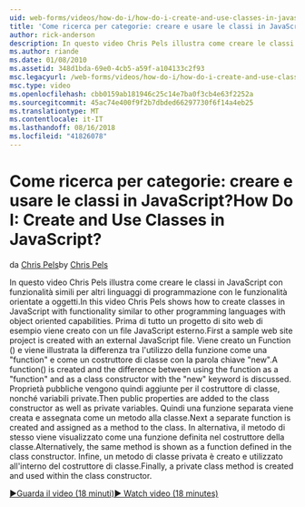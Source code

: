 ```yaml
---
uid: web-forms/videos/how-do-i/how-do-i-create-and-use-classes-in-javascript
title: 'Come ricerca per categorie: creare e usare le classi in JavaScript? | Microsoft Docs'
author: rick-anderson
description: In questo video Chris Pels illustra come creare le classi in JavaScript con funzionalità simili per altri linguaggi di programmazione con funzionalità orientate a oggetti...
ms.author: riande
ms.date: 01/08/2010
ms.assetid: 348d1bda-69e0-4cb5-a59f-a104133c2f93
msc.legacyurl: /web-forms/videos/how-do-i/how-do-i-create-and-use-classes-in-javascript
msc.type: video
ms.openlocfilehash: cbb0159ab181946c25c14e7ba0f3cb4e63f2252a
ms.sourcegitcommit: 45ac74e400f9f2b7dbded66297730f6f14a4eb25
ms.translationtype: MT
ms.contentlocale: it-IT
ms.lasthandoff: 08/16/2018
ms.locfileid: "41826078"
---
```

<a name="how-do-i-create-and-use-classes-in-javascript"></a><span data-ttu-id="05e27-104">Come ricerca per categorie: creare e usare le classi in JavaScript?</span><span class="sxs-lookup"><span data-stu-id="05e27-104">How Do I: Create and Use Classes in JavaScript?</span></span>
====================
<span data-ttu-id="05e27-105">da [Chris Pels](https://twitter.com/chrispels)</span><span class="sxs-lookup"><span data-stu-id="05e27-105">by [Chris Pels](https://twitter.com/chrispels)</span></span>

<span data-ttu-id="05e27-106">In questo video Chris Pels illustra come creare le classi in JavaScript con funzionalità simili per altri linguaggi di programmazione con le funzionalità orientate a oggetti.</span><span class="sxs-lookup"><span data-stu-id="05e27-106">In this video Chris Pels shows how to create classes in JavaScript with functionality similar to other programming languages with object oriented capabilities.</span></span> <span data-ttu-id="05e27-107">Prima di tutto un progetto di sito web di esempio viene creato con un file JavaScript esterno.</span><span class="sxs-lookup"><span data-stu-id="05e27-107">First a sample web site project is created with an external JavaScript file.</span></span> <span data-ttu-id="05e27-108">Viene creato un Function () e viene illustrata la differenza tra l'utilizzo della funzione come una "function" e come un costruttore di classe con la parola chiave "new".</span><span class="sxs-lookup"><span data-stu-id="05e27-108">A function() is created and the difference between using the function as a "function" and as a class constructor with the "new" keyword is discussed.</span></span> <span data-ttu-id="05e27-109">Proprietà pubbliche vengono quindi aggiunte per il costruttore di classe, nonché variabili private.</span><span class="sxs-lookup"><span data-stu-id="05e27-109">Then public properties are added to the class constructor as well as private variables.</span></span> <span data-ttu-id="05e27-110">Quindi una funzione separata viene creata e assegnata come un metodo alla classe.</span><span class="sxs-lookup"><span data-stu-id="05e27-110">Next a separate function is created and assigned as a method to the class.</span></span> <span data-ttu-id="05e27-111">In alternativa, il metodo di stesso viene visualizzato come una funzione definita nel costruttore della classe.</span><span class="sxs-lookup"><span data-stu-id="05e27-111">Alternatively, the same method is shown as a function defined in the class constructor.</span></span> <span data-ttu-id="05e27-112">Infine, un metodo di classe privata è creato e utilizzato all'interno del costruttore di classe.</span><span class="sxs-lookup"><span data-stu-id="05e27-112">Finally, a private class method is created and used within the class constructor.</span></span>

[<span data-ttu-id="05e27-113">&#9654;Guarda il video (18 minuti)</span><span class="sxs-lookup"><span data-stu-id="05e27-113">&#9654; Watch video (18 minutes)</span></span>](https://channel9.msdn.com/Blogs/ASP-NET-Site-Videos/how-do-i-create-and-use-classes-in-javascript)
